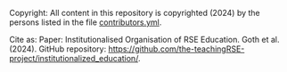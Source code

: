 Copyright:
All content in this repository is copyrighted (2024) by the persons listed in the file [contributors.yml](contributors.yml).

Cite as:
Paper: Institutionalised Organisation of RSE Education. Goth et al. (2024). GitHub repository: <https://github.com/the-teachingRSE-project/institutionalized_education/>.
